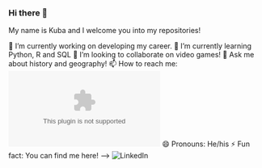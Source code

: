 ### Hi there 👋
My name is Kuba and I welcome you into my repositories!

🔭 I’m currently working on developing my career.
🌱 I’m currently learning Python, R and SQL
👯 I’m looking to collaborate on video games!
💬 Ask me about history and geography!
📫 How to reach me: ![Email address](jakub.pawel.wisniewski@gmail.com)
😄 Pronouns: He/his
⚡ Fun fact: You can find me here! --> ![LinkedIn](linkedin.com/in/jakub-wisniewski-a89408188)
